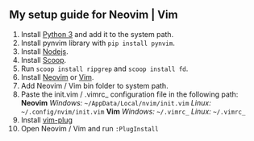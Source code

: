 ## My setup guide for Neovim | Vim

1. Install [Python 3](https://www.python.org/downloads/) and add it to the system path.
2. Install pynvim library with `pip install pynvim`.
3. Install [Nodejs](https://nodejs.org/).
4. Install [Scoop](https://scoop.sh/).
5. Run `scoop install ripgrep` and `scoop install fd`.
6. Install [Neovim](https://github.com/neovim/neovim/releases/tag/stable) or [Vim](https://www.vim.org/download.php). 
7. Add Neovim / Vim bin folder to system path.
8. Paste the init.vim / .vimrc_ configuration file in the following path:
**Neovim**
*Windows:* `~/AppData/Local/nvim/init.vim`
*Linux:* `~/.config/nvim/init.vim` 
**Vim**
*Windows:* `~/.vimrc_`
*Linux:* `~/.vimrc_` 
9. Install [vim-plug](https://github.com/junegunn/vim-plug)
10. Open Neovim / Vim and run `:PlugInstall`